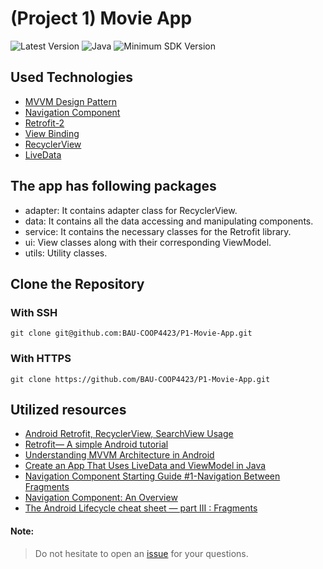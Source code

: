 # (Project 1) Movie App

![Latest Version](https://img.shields.io/badge/latestVersion-1.0-yellow) ![Java](https://img.shields.io/badge/language-java-blue) ![Minimum SDK Version](https://img.shields.io/badge/minSDK-21-orange)

## Used Technologies
- <a href="https://developer.android.com/jetpack/guide?gclid=EAIaIQobChMItvjx8cjo8wIVpgIGAB1e7QToEAAYASAAEgLD9fD_BwE&gclsrc=aw.ds" target="_blank">MVVM Design Pattern</a>
- <a href="https://developer.android.com/guide/navigation/navigation-getting-started" target="_blank">Navigation Component</a>
- <a href="https://github.com/square/retrofit" target="_blank">Retrofit-2</a>
- <a href="https://developer.android.com/topic/libraries/view-binding" target="_blank">View Binding</a>
- <a href="https://developer.android.com/guide/topics/ui/layout/recyclerview?gclid=EAIaIQobChMI3JjEh8no8wIVPIxoCR0mFAhMEAAYASAAEgK87_D_BwE&gclsrc=aw.ds" target="_blank">RecyclerView</a>
- <a href="https://developer.android.com/topic/libraries/architecture/livedata" target="_blank">LiveData</a>

## The app has following packages
- adapter: It contains adapter class for RecyclerView.
- data: It contains all the data accessing and manipulating components.
- service: It contains the necessary classes for the Retrofit library.
- ui: View classes along with their corresponding ViewModel.
- utils: Utility classes.

## Clone the Repository

### With SSH
```
git clone git@github.com:BAU-COOP4423/P1-Movie-App.git
```

### With HTTPS
```
git clone https://github.com/BAU-COOP4423/P1-Movie-App.git
```

## Utilized resources
- <a href="https://medium.com/huawei-developers/android-retrofit-recyclerview-searchview-usage-9e0be6e7ab08" target="_blank">Android Retrofit, RecyclerView, SearchView Usage</a>
- <a href="https://medium.com/@prakash_pun/retrofit-a-simple-android-tutorial-48437e4e5a23" target="_blank">Retrofit— A simple Android tutorial</a>
- <a href="https://medium.com/swlh/understanding-mvvm-architecture-in-android-aa66f7e1a70b" target="_blank">Understanding MVVM Architecture in Android</a>
- <a href="https://betterprogramming.pub/create-an-app-that-uses-livedata-and-viewmodel-in-java-f8086ca94229" target="_blank">Create an App That Uses LiveData and ViewModel in Java</a>
- <a href="https://medium.com/huawei-developers/navigation-component-starting-guide-1-navigation-between-fragments-24532aae5e8f" target="_blank">Navigation Component Starting Guide #1-Navigation Between Fragments</a>
- <a href="https://medium.com/androiddevelopers/navigation-component-an-overview-4697a208c2b5" target="_blank">Navigation Component: An Overview</a>
- <a href="https://medium.com/androiddevelopers/the-android-lifecycle-cheat-sheet-part-iii-fragments-afc87d4f37fd" target="_blank">The Android Lifecycle cheat sheet — part III : Fragments</a>


#### Note:
> Do not hesitate to open an <a href="https://github.com/BAU-COOP4423/P1-Movie-App/issues" target="_blank">issue</a> for your questions.
